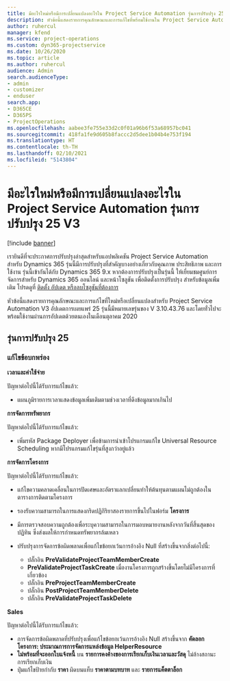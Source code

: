 ```yaml
---
title: มีอะไรใหม่หรือมีการเปลี่ยนแปลงอะไรใน Project Service Automation รุ่นการปรับปรุง 25 V3
description: หัวข้อนี้แสดงรายการคุณลักษณะและการแก้ไขที่พร้อมใช้งานใน Project Service Automation รุ่นการปรับปรุง 25 V3
author: ruhercul
manager: kfend
ms.service: project-operations
ms.custom: dyn365-projectservice
ms.date: 10/26/2020
ms.topic: article
ms.author: ruhercul
audience: Admin
search.audienceType:
- admin
- customizer
- enduser
search.app:
- D365CE
- D365PS
- ProjectOperations
ms.openlocfilehash: aabee3fe755e33d2c0f01a96b6f53a68957bc041
ms.sourcegitcommit: 418fa1fe9d605b8faccc2d5dee1b04b4e753f194
ms.translationtype: HT
ms.contentlocale: th-TH
ms.lasthandoff: 02/10/2021
ms.locfileid: "5143804"
---
```

# <a name="whats-new-or-changed-in-project-service-automation-update-release-25-v3"></a>มีอะไรใหม่หรือมีการเปลี่ยนแปลงอะไรใน Project Service Automation รุ่นการปรับปรุง 25 V3

[!include [banner](../includes/psa-now-project-operations.md)]

เรายินดีที่จะประกาศการปรับปรุงล่าสุดสำหรับแอปพลิเคชัน Project Service Automation สำหรับ Dynamics 365 รุ่นนี้มีการปรับปรุงที่สำคัญบางอย่างเกี่ยวกับคุณภาพ ประสิทธิภาพ และการใช้งาน รุ่นนี้เข้ากันได้กับ Dynamics 365 9.x หากต้องการปรับปรุงเป็นรุ่นนี้ ให้เยี่ยมชมศูนย์การจัดการสำหรับ Dynamics 365 ออนไลน์ และหน้าโซลูชัน เพื่อติดตั้งการปรับปรุง สำหรับข้อมูลเพิ่มเติม โปรดดูที่ [ติดตั้ง อัปเดต หรือลบโซลูชันที่ต้องการ](https://docs.microsoft.com/power-platform/admin/install-remove-preferred-solution)

หัวข้อนี้แสดงรายการคุณลักษณะและการแก้ไขที่ใหม่หรือเปลี่ยนแปลงสำหรับ Project Service Automation V3 อัปเดตการเผยแพร่ 25 รุ่นนี้มีหมายเลขรุ่นของ V 3.10.43.76 และโดยทั่วไปจะพร้อมใช้งานผ่านการอัปเดตด้วยตนเองในเดือนตุลาคม 2020

## <a name="update-release-25"></a>รุ่นการปรับปรุง 25

### <a name="bug-fixes"></a>แก้ไขข้อบกพร่อง

**เวลาและค่าใช้จ่าย**

ปัญหาต่อไปนี้ได้รับการแก้ไขแล้ว:

- แผนภูมิรายการเวลาแสดงข้อมูลเพิ่มเติมตามช่วงเวลาที่ดึงข้อมูลมากเกินไป

**การจัดการทรัพยากร**

ปัญหาต่อไปนี้ได้รับการแก้ไขแล้ว:

- เพิ่มรหัส Package Deployer เพื่อข้ามการนำเข้าโปรแกรมแก้ไข Universal Resource Scheduling หากมีโปรแกรมแก้ไขรุ่นที่สูงกว่าอยู่แล้ว

**การจัดการโครงการ**

ปัญหาต่อไปนี้ได้รับการแก้ไขแล้ว:

- แก้ไขความคลาดเคลื่อนในการปัดเศษและอัตราแลกเปลี่ยนทำให้ต้นทุนตามแผนไม่ถูกต้องในตารางการติดตามโครงการ
- รองรับความสามารถในการแสดงกริดปฏิกิริยาสองรายการขึ้นไปในฟอร์ม **โครงการ**
- มีการตรวจสอบความถูกต้องเพื่อระบุความสามารถในการมอบหมายงานหลังจากวันที่สิ้นสุดของปฏิทิน ซึ่งส่งผลให้การกำหนดทรัพยากรล้มเหลว
- ปรับปรุงการจัดการข้อผิดพลาดเพื่อแก้ไขข้อยกเว้นการอ้างอิง Null ที่สร้างขึ้นจากสิ่งต่อไปนี้:

    - ปลั๊กอิน **PreValidateProjectTeamMemberCreate**
    - **PreValidateProjectTaskCreate** เมื่องานโครงการถูกสร้างขึ้นโดยไม่มีโครงการที่เกี่ยวข้อง
    - ปลั๊กอิน **PreProjectTeamMemberCreate**
    - ปลั๊กอิน **PostProjectTeamMemberDelete**
    - ปลั๊กอิน **PreValidateProjectTaskDelete**

**Sales**

ปัญหาต่อไปนี้ได้รับการแก้ไขแล้ว:

- การจัดการข้อผิดพลาดที่ปรับปรุงเพื่อแก้ไขข้อยกเว้นการอ้างอิง Null สร้างขึ้นจาก **คัดลอกโครงการ: ประมาณการการจัดการแหล่งข้อมูล HelperResource**
- **ไม่พร้อมที่จะออกใบแจ้งหนี้** บน **รายการคงค้างของการเรียกเก็บเงินเวลาและวัสดุ** ไม่ล้างสถานะการเรียกเก็บเงิน
- ปุ่มแก้ไขป้ายกำกับ **ราคา** ผิดบนแท็บ **ราคาตามบทบาท** และ **รายการแค็ตตาล็อก**
